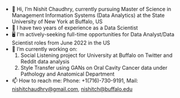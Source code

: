 - 👋 Hi, I’m Nishit Chaudhry, currently pursuing Master of Science in Management Information Systems (Data Analytics) at the State University of New York at Buffalo, US
- 👀 I have two years of experience as a Data Scientist
- 🖥 I'm actively-seeking full-time opportunities for Data Analyst/Data Scientist roles from June 2022 in the US
- 🌱 I’m currently working on:
    1. Social Listening project for University at Buffalo on Twitter and Reddit data analysis 
    2. Style Transfer using GANs on Oral Cavity Cancer data under Pathology and Anatomical Department
- 📫 How to reach me: Phone: +1(716)-730-9191, Mail: nishitchaudhry@gmail.com, nishitch@buffalo.edu

<!---
nishitchaudhry/nishitchaudhry is a ✨ special ✨ repository because its `README.md` (this file) appears on your GitHub profile.
You can click the Preview link to take a look at your changes.
--->
